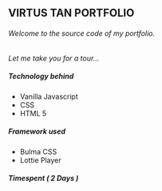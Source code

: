## VIRTUS TAN PORTFOLIO

###### Welcome to the source code of my portfolio.
_Let me take you for a tour..._


##### Technology behind
- Vanilla Javascript
- CSS
- HTML 5



##### Framework used
- Bulma CSS 
- Lottie Player
 
##### Timespent ( 2 Days )

